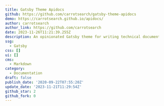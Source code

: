 ```yaml
---
title: Gatsby Theme Apidocs
github: https://github.com/carrotsearch/gatsby-theme-apidocs
demo: https://carrotsearch.github.io/apidocs/
author: carrotsearch
author_link: https://github.com/carrotsearch
date: 2023-11-26T11:21:39.255Z
description: An opinionated Gatsby theme for writing technical documentation.
ssg:
  - Gatsby
css: []
ui: []
cms:
  - Markdown
category:
  - Documentation
draft: false
publish_date: '2020-09-22T07:55:20Z'
update_date: '2023-11-21T11:29:54Z'
github_star: 2
github_fork: 0
---
```

